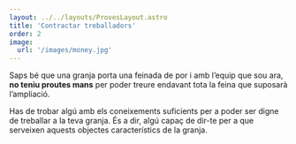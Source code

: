 ```yaml
---
layout: ../../layouts/ProvesLayout.astro
title: 'Contractar treballadors'
order: 2
image:
  url: '/images/money.jpg'
---
```


Saps bé que una granja porta una feinada de por i amb l’equip que sou ara, **no teniu proutes mans** per poder treure endavant tota la feina que suposarà l’ampliació.

Has de trobar algú amb els coneixements suficients per a poder ser digne de treballar a la teva granja. És a dir, algú capaç de dir-te per a que serveixen aquests objectes característics de la granja.
